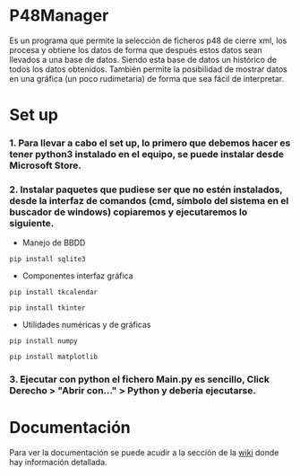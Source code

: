 # P48Manager 
Es un programa que permite la selección de ficheros p48 de cierre xml, los procesa y obtiene los datos de forma que después estos datos sean llevados a una base de datos. Siendo esta base de datos un histórico de todos los datos obtenidos. También permite la posibilidad de mostrar datos en una gráfica (un poco rudimetaria) de forma que sea fácil de interpretar.

# Set up
### 1. Para llevar a cabo el set up, lo primero que debemos hacer es tener python3 instalado en el equipo, se puede instalar desde Microsoft Store.

### 2. Instalar paquetes que pudiese ser que no estén instalados, desde la interfaz de comandos (cmd, símbolo del sistema en el buscador de windows) copiaremos y ejecutaremos lo siguiente.
- Manejo de BBDD

``` pip install sqlite3 ```

- Componentes interfaz gráfica

``` pip install tkcalendar ```

``` pip install tkinter ```

- Utilidades numéricas y de gráficas

``` pip install numpy ```

``` pip install matplotlib ```

### 3. Ejecutar con python el fichero Main.py es sencillo, Click Derecho > "Abrir con..." > Python y debería ejecutarse.

# Documentación
Para ver la documentación se puede acudir a la sección de la [wiki](https://github.com/uo276406/P48Manager/wiki/Documentation-%F0%9F%93%84) donde hay información detallada.
